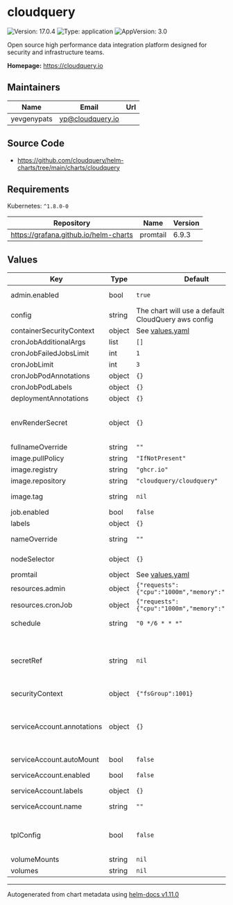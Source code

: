 # cloudquery

![Version: 17.0.4](https://img.shields.io/badge/Version-17.0.4-informational?style=flat-square) ![Type: application](https://img.shields.io/badge/Type-application-informational?style=flat-square) ![AppVersion: 3.0](https://img.shields.io/badge/AppVersion-3.0-informational?style=flat-square)

Open source high performance data integration platform designed for security and infrastructure teams.

**Homepage:** <https://cloudquery.io>

## Maintainers

| Name | Email | Url |
| ---- | ------ | --- |
| yevgenypats | <yp@cloudquery.io> |  |

## Source Code

* <https://github.com/cloudquery/helm-charts/tree/main/charts/cloudquery>

## Requirements

Kubernetes: `^1.8.0-0`

| Repository | Name | Version |
|------------|------|---------|
| https://grafana.github.io/helm-charts | promtail | 6.9.3 |

## Values

| Key | Type | Default | Description |
|-----|------|---------|-------------|
| admin.enabled | bool | `true` | Enable admin container useful for debugging into cloudquery |
| config | string | The chart will use a default CloudQuery aws config | CloudQuery cloudquery.yml content |
| containerSecurityContext | object | See [values.yaml](./values.yaml) | Container security context |
| cronJobAdditionalArgs | list | `[]` |  |
| cronJobFailedJobsLimit | int | `1` | Number of failed cronjobs to retain. |
| cronJobLimit | int | `3` | Number of successful cronjobs to retain. |
| cronJobPodAnnotations | object | `{}` |  |
| cronJobPodLabels | object | `{}` |  |
| deploymentAnnotations | object | `{}` |  |
| envRenderSecret | object | `{}` | Sensible environment variables that will be rendered as new secret object This can be useful for auth tokens, etc Make sure not to commit sensitive values to git!! Better use AWS Secret manager (or any other) |
| fullnameOverride | string | `""` |  |
| image.pullPolicy | string | `"IfNotPresent"` |  |
| image.registry | string | `"ghcr.io"` |  |
| image.repository | string | `"cloudquery/cloudquery"` |  |
| image.tag | string | `nil` | Overrides the image tag whose default is the chart appVersion |
| job.enabled | bool | `false` | Create a job that runs once upon installation. |
| labels | object | `{}` |  |
| nameOverride | string | `""` | Partially override common.names.fullname template (will maintain the release name) |
| nodeSelector | object | `{}` | Optional. Adds the nodeSelector to the admin pod and cronjob. |
| promtail | object | See [values.yaml](./values.yaml) | Promtail sub-chart configuration |
| resources.admin | object | `{"requests":{"cpu":"1000m","memory":"1024Mi"}}` | Optional. Resource requests/ limit for admin pod. |
| resources.cronJob | object | `{"requests":{"cpu":"1000m","memory":"1024Mi"}}` | Optional. Resource requests/ limit for cronJob. |
| schedule | string | `"0 */6 * * *"` | Schedule fetch time Every 6 hours. More information at: https://crontab.guru/#0_0_*_*_* |
| secretRef | string | `nil` | Reference to an external secret that contains sensible environment variables This option is useful to avoid store sensitive values in Git. You need to create the secret manually and reference it. If secretRef is used, the envRenderSecret parameter will be omitted (in case that it has content). |
| securityContext | object | `{"fsGroup":1001}` | Pod security context |
| serviceAccount.annotations | object | `{}` | Additional custom annotations for the ServiceAccount to associate an AWS IAM role with service-account you need to add the following annotations. For more info checkout: https://docs.aws.amazon.com/eks/latest/userguide/specify-service-account-role.html eks.amazonaws.com/role-arn: arn:aws:iam::ACCOUNT_ID:role/ROLE |
| serviceAccount.autoMount | bool | `false` | Auto-mount the service account token in the pod |
| serviceAccount.enabled | bool | `false` | Enable service account (Note: Service Account will only be automatically created if `serviceAccount.name` is not set) |
| serviceAccount.labels | object | `{}` | Additional custom label for the ServiceAccount |
| serviceAccount.name | string | `""` | Name of an already existing service account. Setting this value disables the automatic service account creation |
| tplConfig | bool | `false` | Pass the configuration directives and envRenderSecret through Helm's templating engine. # ref: https://helm.sh/docs/developing_charts/#using-the-tpl-function |
| volumeMounts | string | `nil` |  |
| volumes | string | `nil` |  |

----------------------------------------------
Autogenerated from chart metadata using [helm-docs v1.11.0](https://github.com/norwoodj/helm-docs/releases/v1.11.0)
